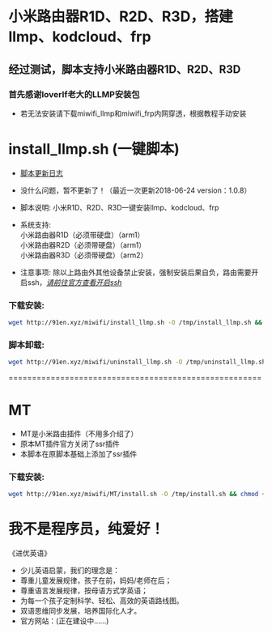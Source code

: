 # 小米路由器R1D、R2D、R3D，搭建llmp、kodcloud、frp
## 经过测试，脚本支持小米路由器R1D、R2D、R3D
### 首先感谢loverlf老大的LLMP安装包

- 若无法安装请下载miwifi_llmp和miwifi_frp内网穿透，根据教程手动安装

install_llmp.sh (一键脚本)
======
- [脚本更新日志](https://github.com/wo20ljj/miwifi/blob/master/log.md)
- 没什么问题，暂不更新了！（最近一次更新2018-06-24 version：1.0.8）

- 脚本说明: 小米R1D、R2D、R3D一键安装llmp、kodcloud、frp
- 系统支持:   
  小米路由器R1D（必须带硬盘）（arm1）  
  小米路由器R2D（必须带硬盘）（arm1）  
  小米路由器R3D（必须带硬盘）（arm2）  
- 注意事项: 除以上路由外其他设备禁止安装，强制安装后果自负，路由需要开启ssh，[*请前往官方查看开启ssh*](http://www1.miwifi.com/miwifi_open.html)

### 下载安装:
``` bash
wget http://91en.xyz/miwifi/install_llmp.sh -O /tmp/install_llmp.sh && chmod +x /tmp/install_llmp.sh && /tmp/install_llmp.sh
```

### 脚本卸载:
``` bash
wget http://91en.xyz/miwifi/uninstall_llmp.sh -O /tmp/uninstall_llmp.sh && chmod +x /tmp/uninstall_llmp.sh && /tmp/uninstall_llmp.sh
```
======================================================
# MT 
- MT是小米路由插件（不用多介绍了）
- 原本MT插件官方关闭了ssr插件
- 本脚本在原脚本基础上添加了ssr插件

### 下载安装:
``` bash
wget http://91en.xyz/miwifi/MT/install.sh -O /tmp/install.sh && chmod +x /tmp/install.sh && /tmp/install.sh
```


我不是程序员，纯爱好！
======

《进优英语》
- 少儿英语启蒙，我们的理念是：
- 尊重儿童发展规律，孩子在前，妈妈/老师在后；
- 尊重语言发展规律，按母语方式学英语；
- 为每一个孩子定制科学、轻松、高效的英语路线图。
- 双语思维同步发展，培养国际化人才。
- 官方网站：(正在建设中……)
